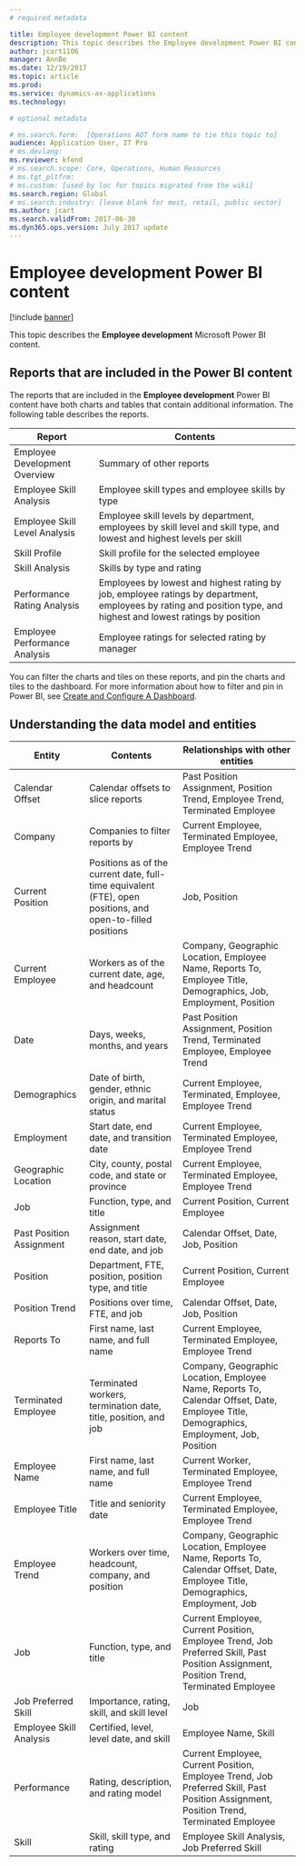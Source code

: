 ```yaml
---
# required metadata

title: Employee development Power BI content
description: This topic describes the Employee development Power BI content. 
author: jcart1106 
manager: AnnBe
ms.date: 12/19/2017
ms.topic: article
ms.prod: 
ms.service: dynamics-ax-applications
ms.technology: 

# optional metadata

# ms.search.form:  [Operations AOT form name to tie this topic to]
audience: Application User, IT Pro
# ms.devlang: 
ms.reviewer: kfend
# ms.search.scope: Core, Operations, Human Resources
# ms.tgt_pltfrm: 
# ms.custom: [used by loc for topics migrated from the wiki]
ms.search.region: Global
# ms.search.industry: [leave blank for most, retail, public sector]
ms.author: jcart
ms.search.validFrom: 2017-06-30 
ms.dyn365.ops.version: July 2017 update 
---
```


# Employee development Power BI content

[!include [banner](../includes/banner.md)]

This topic describes the **Employee development** Microsoft Power BI content.

## Reports that are included in the Power BI content
The reports that are included in the **Employee development** Power BI content have both charts and tables that contain additional information. The following table describes the reports.

| Report                        | Contents |
|-------------------------------|----------|
| Employee Development Overview | Summary of other reports |
| Employee Skill Analysis       | Employee skill types and employee skills by type |
| Employee Skill Level Analysis | Employee skill levels by department, employees by skill level and skill type, and lowest and highest levels per skill |
| Skill Profile                 | Skill profile for the selected employee |
| Skill Analysis                | Skills by type and rating |
| Performance Rating Analysis   | Employees by lowest and highest rating by job, employee ratings by department, employees by rating and position type, and highest and lowest ratings by position |
| Employee Performance Analysis | Employee ratings for selected rating by manager |

You can filter the charts and tiles on these reports, and pin the charts and tiles to the dashboard. For more information about how to filter and pin in Power BI, see [Create and Configure A Dashboard](https://powerbi.microsoft.com/guided-learning/powerbi-learning-4-2-create-configure-dashboards).

## Understanding the data model and entities

| Entity                   | Contents                                                                                                   | Relationships with other entities |
|--------------------------|------------------------------------------------------------------------------------------------------------|-----------------------------------|
| Calendar Offset          | Calendar offsets to slice reports                                                                          | Past Position Assignment, Position Trend, Employee Trend, Terminated Employee |
| Company                  | Companies to filter reports by                                                                             | Current Employee, Terminated Employee, Employee Trend |
| Current Position         | Positions as of the current date, full-time equivalent (FTE), open positions, and open-to-filled positions | Job, Position |
| Current Employee         | Workers as of the current date, age, and headcount                                                         | Company, Geographic Location, Employee Name, Reports To, Employee Title, Demographics, Job, Employment, Position |
| Date                     | Days, weeks, months, and years                                                                             | Past Position Assignment, Position Trend, Terminated Employee, Employee Trend |
| Demographics             | Date of birth, gender, ethnic origin, and marital status                                                   | Current Employee, Terminated, Employee, Employee Trend |
| Employment               | Start date, end date, and transition date                                                                  | Current Employee, Terminated Employee, Employee Trend |
| Geographic Location      | City, county, postal code, and state or province                                                           | Current Employee, Terminated Employee, Employee Trend |
| Job                      | Function, type, and title                                                                                  | Current Position, Current Employee |
| Past Position Assignment | Assignment reason, start date, end date, and job                                                           | Calendar Offset, Date, Job, Position |
| Position                 | Department, FTE, position, position type, and title                                                        | Current Position, Current Employee |
| Position Trend           | Positions over time, FTE, and job                                                                          | Calendar Offset, Date, Job, Position |
| Reports To               | First name, last name, and full name                                                                       | Current Employee, Terminated Employee, Employee Trend |
| Terminated Employee      | Terminated workers, termination date, title, position, and job                                             | Company, Geographic Location, Employee Name, Reports To, Calendar Offset, Date, Employee Title, Demographics, Employment, Job, Position |
| Employee Name            | First name, last name, and full name                                                                       | Current Worker, Terminated Employee, Employee Trend |
| Employee Title           | Title and seniority date                                                                                   | Current Employee, Terminated Employee, Employee Trend |
| Employee Trend           | Workers over time, headcount, company, and position                                                        | Company, Geographic Location, Employee Name, Reports To, Calendar Offset, Date, Employee Title, Demographics, Employment, Job |
| Job                      | Function, type, and title                                                                                  | Current Employee, Current Position, Employee Trend, Job Preferred Skill, Past Position Assignment, Position Trend, Terminated Employee |
| Job Preferred Skill      | Importance, rating, skill, and skill level                                                                 | Job |
| Employee Skill Analysis  | Certified, level, level date, and skill                                                                    | Employee Name, Skill |
| Performance              | Rating, description, and rating model                                                                      | Current Employee, Current Position, Employee Trend, Job Preferred Skill, Past Position Assignment, Position Trend, Terminated Employee |
| Skill                    | Skill, skill type, and rating                                                                              | Employee Skill Analysis, Job Preferred Skill |
